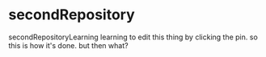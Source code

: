 # secondRepository
secondRepositoryLearning
learning to edit this thing by clicking the pin.
so this is how it's done. but then what?
